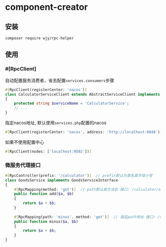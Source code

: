 # component-creator

## 安装
```
composer require wjy/rpc-helper
```

## 使用
### #[RpcClient]
自动配置服务消费者，省去配置`services.consumers`步骤
```php
#[RpcClient(registerCenter: 'nacos')]
class CalculatorServiceClient extends AbstractServiceClient implements CalculatorServiceInterface
{
    protected string $serviceName = 'CalculatorService';
    // ...
}
```
指定nacos地址, 默认使用`services.php`配置的nacos
```php
#[RpcClient(registerCenter: 'nacos', address: 'http://localhost:8848')]
```
如果不使用配置中心
```php
#[RpcClient(nodes: ['localhost:9502'])]
```
### 微服务代理接口
```php
#[RpcController(prefix: '/calculator')]  // prefix默认为类名首字母小写
class GoodsService implements GoodsServiceInterface
{
    #[RpcMapping(method: 'get')]  // path默认是方法名 接口: /calculator/add
    public function add($a, $b)
    {
        return $a + $b;
    }
    
    #[RpcMapping(path: 'minus', method: 'get')]  // 指定path地址 接口: /calculator/add
    public function minus($a, $b)
    {
        return $a + $b;
    }
}
```
